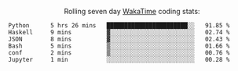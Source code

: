 <!--<p align="center">
  <img width="auto" src ="https://github-readme-stats.vercel.app/api/top-langs/?username=syrkis&layout=compact&hide_border=true&theme=darcula&bg_color=00000000&langs_count=6&hide=jupyter%20notebook,JavaScript,HTML" width = 400>
      <img src ="https://github-readme-streak-stats.herokuapp.com?user=syrkis&theme=darcula&hide_border=true&background=FFFFFF00" width = 400>

</p>-->
<p align="center">Rolling seven day <a href='https://wakatime.com/'> WakaTime</a> coding stats:</p>
<!--START_SECTION:waka-->

```text
Python      5 hrs 26 mins   ███████████████████████░░   91.85 %
Haskell     9 mins          ▓░░░░░░░░░░░░░░░░░░░░░░░░   02.74 %
JSON        8 mins          ▓░░░░░░░░░░░░░░░░░░░░░░░░   02.43 %
Bash        5 mins          ▒░░░░░░░░░░░░░░░░░░░░░░░░   01.66 %
conf        2 mins          ▒░░░░░░░░░░░░░░░░░░░░░░░░   00.76 %
Jupyter     1 min           ░░░░░░░░░░░░░░░░░░░░░░░░░   00.28 %
```

<!--END_SECTION:waka-->
